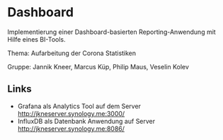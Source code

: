 # Dashboard

Implementierung einer Dashboard-basierten Reporting-Anwendung mit Hilfe eines BI-Tools.

Thema: Aufarbeitung der Corona Statistiken

Gruppe: Jannik Kneer, Marcus Küp, Philip Maus, Veselin Kolev

## Links

- Grafana als Analytics Tool auf dem Server http://jkneserver.synology.me:3000/
- InfluxDB als Datenbank Anwendung auf Server http://jkneserver.synology.me:8086/
    
